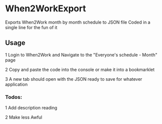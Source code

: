 # When2WorkExport
Exports When2Work month by month schedule to JSON file
Coded in a single line for the fun of it

## Usage
1 Login to When2Work and Navigate to the "Everyone's schedule - Month" page

2 Copy and paste the code into the console or make it into a bookmarklet

3 A new tab should open with the JSON ready to save for whatever application


### Todos:
1 Add description reading

2 Make less Awful

